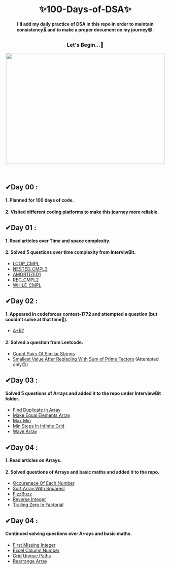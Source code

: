 <h1 align="center"> ✨100-Days-of-DSA✨ </h1> 
<h4 align="center">
I'll add my daily practice of DSA in this repo in order to maintain consistency⏳ and to make a proper document on my journey😎.
</h4>
<h3 align="center">
Let's Begin...🚀 
</h3>
<p align="center">
<img align="center" src="https://miro.medium.com/max/1400/1*qdAW1TjCN57h1lbuuzvchg.gif" width="500" height="350">
</p>
<br>

## ✔Day 00 :

#### 1. Planned for 100 days of code.

#### 2. Visited different coding platforms to make this journey more reliable.


## ✔Day 01 :

#### 1. Read articles over Time and space complexity.

#### 2. Solved 5 questions over time complexity from InterviwBit.
* [LOOP_CMPL](https://www.interviewbit.com/problems/loopcmpl/?utm_medium=referral&utm_source=https://www.interviewbit.com/practice/?utm_medium=referral&utm_source=https://www.interviewbit.com/courses/fast-track-java/data-structures/)
* [NESTED_CMPL3](https://www.interviewbit.com/problems/nestedcmpl3/?utm_medium=referral&utm_source=https://www.interviewbit.com/practice/?utm_medium=referral&utm_source=https://www.interviewbit.com/courses/fast-track-java/data-structures/)
* [AMORTIZED1](https://www.interviewbit.com/problems/amortized1/?utm_medium=referral&utm_source=https://www.interviewbit.com/practice/?utm_medium=referral&utm_source=https://www.interviewbit.com/courses/fast-track-java/data-structures/)
* [REC_CMPL2](https://www.interviewbit.com/problems/reccmpl2/?utm_medium=referral&utm_source=https://www.interviewbit.com/practice/?utm_medium=referral&utm_source=https://www.interviewbit.com/courses/fast-track-java/data-structures/)
* [WHILE_CMPL](https://www.interviewbit.com/problems/whilecmpl/?utm_medium=referral&utm_source=https://www.interviewbit.com/practice/?utm_medium=referral&utm_source=https://www.interviewbit.com/practice/?utm_medium=referral&utm_source=https://www.interviewbit.com/courses/fast-track-java/data-structures/)


## ✔Day 02 :

#### 1. Appeared in codeforces contest-1772 and attempted a question (but couldn't solve at that time🙁).
* [A+B?](https://codeforces.com/contest/1772/problem/A)

#### 2. Solved a question from Leetcode.
* [Count Pairs Of Similar Strings](https://github.com/Brinda353/100-Days-of-DSA/blob/main/Leetcode/Count%20Pairs%20Of%20Similar%20Strings)
* [Smallest Value After Replacing With Sum of Prime Factors](https://leetcode.com/contest/weekly-contest-324/problems/smallest-value-after-replacing-with-sum-of-prime-factors/) (Attempted only🙃)


## ✔Day 03 :

#### Solved 5 questions of Arrays and added it to the repo under InterviewBit folder.
* [Find Duplicate in Array](https://github.com/Brinda353/100-Days-of-DSA/blob/main/InterviewBit/Find_Duplicate_in_Array)
* [Make Equal Elements Array](https://github.com/Brinda353/100-Days-of-DSA/blob/main/InterviewBit/Make_Equal_Elements_Array)
* [Max Min](https://github.com/Brinda353/100-Days-of-DSA/blob/main/InterviewBit/Max_MIn)
* [Min Steps In Infinite Grid](https://github.com/Brinda353/100-Days-of-DSA/blob/main/InterviewBit/Min_Steps_in_Infinite_Grid)
* [Wave Array](https://github.com/Brinda353/100-Days-of-DSA/blob/main/InterviewBit/Wave_Array)


## ✔Day 04 :

#### 1. Read articles on Arrays.

#### 2. Solved questions of Arrays and basic maths and added it to the repo.
* [Occurenece Of Each Number](https://github.com/Brinda353/100-Days-of-DSA/blob/main/InterviewBit/Occurence_of_Each_Number)
* [Sort Array With Squares!](https://github.com/Brinda353/100-Days-of-DSA/blob/main/InterviewBit/Sort_array_with_squares!)
* [FizzBuzz](https://github.com/Brinda353/100-Days-of-DSA/blob/main/InterviewBit/Math/FizzBuzz)
* [Reverse Integer](https://github.com/Brinda353/100-Days-of-DSA/blob/main/InterviewBit/Math/Reverse_Integer)
* [Trailing Zero In Factorial](https://github.com/Brinda353/100-Days-of-DSA/blob/main/InterviewBit/Math/Trailing_Zero_in_Factorial)


## ✔Day 04 :

#### Continued solving questions over Arrays and basic maths.
* [First Missing Integer](https://github.com/Brinda353/100-Days-of-DSA/blob/main/InterviewBit/First_Missing_Integer)
* [Excel Column Number](https://github.com/Brinda353/100-Days-of-DSA/blob/main/InterviewBit/Math/Excel_Column_Number)
* [Grid Unique Paths](https://github.com/Brinda353/100-Days-of-DSA/blob/main/InterviewBit/Math/Grid_Unique_Paths)
* [Rearrange Array](https://github.com/Brinda353/100-Days-of-DSA/blob/main/InterviewBit/Math/Rearrange_Array)
